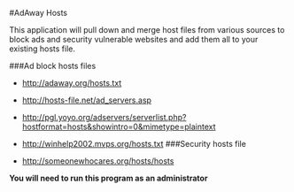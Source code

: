 #AdAway Hosts

This application will pull down and merge host files from various sources to block ads and security vulnerable websites and add them all to your existing hosts file. 

###Ad block hosts files

- http://adaway.org/hosts.txt
- http://hosts-file.net/ad_servers.asp
- http://pgl.yoyo.org/adservers/serverlist.php?hostformat=hosts&showintro=0&mimetype=plaintext
- http://winhelp2002.mvps.org/hosts.txt
###Security hosts file

- http://someonewhocares.org/hosts/hosts

**You will need to run this program as an administrator**